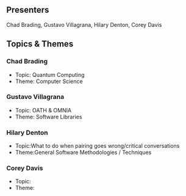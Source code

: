 ## Presenters

Chad Brading, Gustavo Villagrana, Hilary Denton, Corey Davis

## Topics & Themes

### Chad Brading

* Topic: Quantum Computing
* Theme: Computer Science

### Gustavo Villagrana

* Topic: OATH & OMNIA
* Theme: Software Libraries

### Hilary Denton

* Topic:What to do when pairing goes wrong/critical conversations
* Theme:General Software Methodologies / Techniques

### Corey Davis

* Topic:
* Theme:
